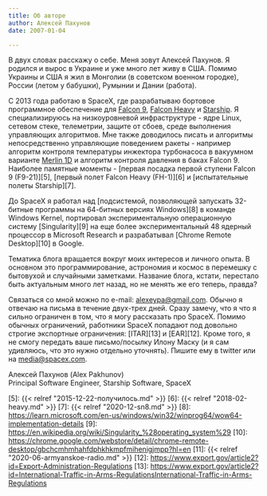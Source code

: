 ```yaml
---
title: Об авторе
author: Алексей Пахунов
date: 2007-01-04

---
```


В двух словах расскажу о себе. Меня зовут Алексей Пахунов. Я родился и вырос в
Украине и уже много лет живу в США. Помимо Украины и США я жил в Монголии (в
советском военном городке), России (летом у бабушки), Румынии и Дании (работа).

С 2013 года работаю в SpaceX, где разрабатываю бортовое программное обеспечение для
[Falcon 9][1], [Falcon Heavy][2] и [Starship][3]. Я специализируюсь на низкоуровневой
инфраструктуре - ядре Linux, сетевом стеке, телеметрии, защите от сбоев, среде
выполнения управляющих алгоритмов. Мне также доводилось писать и алгоритмы
непосредственно управляющие поведением ракеты - например алгоритм контроля
температуры инжектора турбонасоса в вакуумном варианте [Merlin 1D][4] и алгоритм
контроля давления в баках Falcon 9. Наиболее памятные моменты -
[первая посадка первой ступени Falcon 9 (F9-21)][5],
[первый полет Falcon Heavy (FH-1)][6] и [испытательные полеты Starship][7].

До SpaceX я работал над [подсистемой, позволяющей запускать 32-битные программы на
64-битных версиях Windows][8] в команде Windows Kernel, портировал экспериментальную
операционную систему [Singularity][9] на еще более экспериментальный 48 ядерный
процессор в Microsoft Research и разрабатывал [Chrome Remote Desktop][10] в Google.

Тематика блога вращается вокруг моих интересов и личного опыта. В основном это
программирование, астрономия и космос в перемешку с бытовухой и случайными заметками.
Название блога, кстати, перестало быть актуальным много лет назад, но не менять же
его теперь, правда?

Связаться со мной можно по e-mail: <alexeypa@gmail.com>. Обычно я отвечаю на
письма в течение двух-трех дней. Сразу замечу, что я что я сильно ограничен в том,
что я могу рассказать про SpaceX. Помимо обычных ограничений, работники SpaceX
попадают под довольно строгие экспортные ограничения: [ITAR][13] и [EAR][12].
Кроме того, я не смогу передать ваше письмо/посылку Илону Маску (и я сам удивляюсь,
что это нужно отдельно уточнять). Пишите ему в twitter или на <media@spacex.com>.


Алексей Пахунов (Alex Pakhunov)  
Principal Software Engineer, Starship Software, SpaceX

[1]: https://www.spacex.com/vehicles/falcon-9/
[2]: https://www.spacex.com/vehicles/falcon-heavy/
[3]: https://www.spacex.com/vehicles/starship/
[4]: https://en.wikipedia.org/wiki/SpaceX_Merlin
[5]: {{< relref "2015-12-22-получилось.md" >}}
[6]: {{< relref "2018-02-heavy.md" >}}
[7]: {{< relref "2020-12-sn8.md" >}}
[8]: https://learn.microsoft.com/en-us/windows/win32/winprog64/wow64-implementation-details
[9]: https://en.wikipedia.org/wiki/Singularity_%28operating_system%29
[10]: https://chrome.google.com/webstore/detail/chrome-remote-desktop/gbchcmhmhahfdphkhkmpfmihenigjmpp?hl=en
[11]: {{< relref "2020-06-armyanskoe-radio.md" >}}
[12]: https://www.export.gov/article2?id=Export-Administration-Regulations
[13]: https://www.export.gov/article2?id=International-Traffic-in-Arms-RegulationsInternational-Traffic-in-Arms-Regulations
